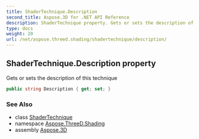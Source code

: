 ```yaml
---
title: ShaderTechnique.Description
second_title: Aspose.3D for .NET API Reference
description: ShaderTechnique property. Gets or sets the description of this technique
type: docs
weight: 20
url: /net/aspose.threed.shading/shadertechnique/description/
---
```

## ShaderTechnique.Description property

Gets or sets the description of this technique

```csharp
public string Description { get; set; }
```

### See Also

* class [ShaderTechnique](../)
* namespace [Aspose.ThreeD.Shading](../../../aspose.threed.shading/)
* assembly [Aspose.3D](../../../)


